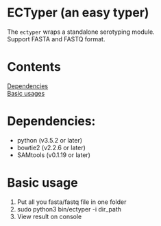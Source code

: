# ECTyper (an easy typer)
The `ectyper` wraps a standalone serotyping module.  
Support FASTA and FASTQ format.

# Contents
[Dependencies](#Dependencies)  
[Basic usages](#basic-usage)

# Dependencies:
* python (v3.5.2 or later)
* bowtie2 (v2.2.6 or later)
* SAMtools (v0.1.19 or later)

# Basic usage
1. Put all you fasta/fastq file in one folder
1. sudo python3 bin/ectyper -i dir_path
1. View result on console